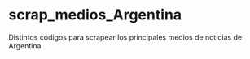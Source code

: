 # scrap_medios_Argentina
Distintos códigos para scrapear los principales medios de noticias de Argentina
